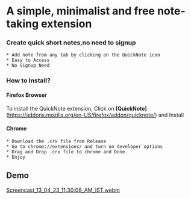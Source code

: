 #  A simple, minimalist and free note-taking extension 

### Create quick short notes,no need to signup
    * Add note from any tab by clicking on the QuickNote icon
    * Easy to Access
    * No Signup Need

### How to Install?

#### Firefox Browser 
To install the QuickNote extension, Click on  **[QuickNote]**(https://addons.mozilla.org/en-US/firefox/addon/quicknote/)  and Install

#### Chrome
    * Download the .crx file from Release
    * Go to chrome://extensions/ and turn on developer options
    * Drag and Drop .crx file to chrome and Done.
    * Enjoy

## Demo

[Screencast_13_04_23_11:30:08_AM_IST.webm](https://user-images.githubusercontent.com/104289350/231688190-b87d4b27-6700-4d40-b1cd-5ddb55129a25.webm)
